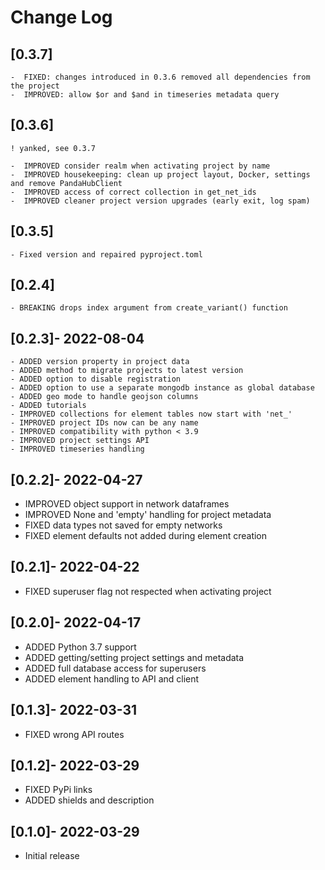 # Change Log

## [0.3.7]

    -  FIXED: changes introduced in 0.3.6 removed all dependencies from the project
    -  IMPROVED: allow $or and $and in timeseries metadata query

## [0.3.6]
    ! yanked, see 0.3.7

    -  IMPROVED consider realm when activating project by name
    -  IMPROVED housekeeping: clean up project layout, Docker, settings and remove PandaHubClient
    -  IMPROVED access of correct collection in get_net_ids
    -  IMPROVED cleaner project version upgrades (early exit, log spam)

## [0.3.5]

    - Fixed version and repaired pyproject.toml

## [0.2.4]

    - BREAKING drops index argument from create_variant() function

## [0.2.3]- 2022-08-04

    - ADDED version property in project data
    - ADDED method to migrate projects to latest version
    - ADDED option to disable registration
    - ADDED option to use a separate mongodb instance as global database
    - ADDED geo mode to handle geojson columns
    - ADDED tutorials
    - IMPROVED collections for element tables now start with 'net_'
    - IMPROVED project IDs now can be any name
    - IMPROVED compatibility with python < 3.9
    - IMPROVED project settings API
    - IMPROVED timeseries handling

## [0.2.2]- 2022-04-27

   - IMPROVED object support in network dataframes
   - IMPROVED None and 'empty' handling for project metadata
   - FIXED data types not saved for empty networks
   - FIXED element defaults not added during element creation

## [0.2.1]- 2022-04-22

   - FIXED superuser flag not respected when activating project

## [0.2.0]- 2022-04-17

   - ADDED Python 3.7 support
   - ADDED getting/setting project settings and metadata
   - ADDED full database access for superusers
   - ADDED element handling to API and client

## [0.1.3]- 2022-03-31

   - FIXED wrong API routes

## [0.1.2]- 2022-03-29

   - FIXED PyPi links
   - ADDED shields and description

## [0.1.0]- 2022-03-29

   - Initial release

